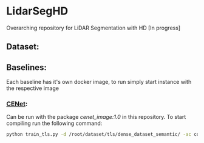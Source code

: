 # LidarSegHD
Overarching repository for LiDAR Segmentation with HD [In progress]

## Dataset:



## Baselines:

Each baseline has it's own docker image, to run simply start instance with the respective image

### [CENet](https://github.com/huixiancheng/CENet): 
Can be run with the package _cenet_image:1.0_ in this repository. To start compiling run the following command:

```bash
python train_tls.py -d /root/dataset/tls/dense_dataset_semantic/ -ac config/arch/tls.yml -n res
```
